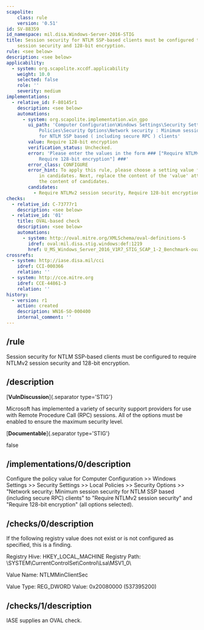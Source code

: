 ```yaml
---
scapolite:
    class: rule
    version: '0.51'
id: SV-88359
id_namespace: mil.disa.Windows-Server-2016-STIG
title: Session security for NTLM SSP-based clients must be configured to require NTLMv2
    session security and 128-bit encryption.
rule: <see below>
description: <see below>
applicability:
  - system: org.scapolite.xccdf.applicability
    weight: 10.0
    selected: false
    role: ''
    severity: medium
implementations:
  - relative_id: F-80145r1
    description: <see below>
    automations:
      - system: org.scapolite.implementation.win_gpo
        ui_path: 'Computer Configuration\Windows Settings\Security Settings\Local
            Policies\Security Options\Network security : Minimum session security
            for NTLM SSP based ( including secure RPC ) clients'
        value: Require 128-bit encryption
        verification_status: Unchecked.
        error: 'Please enter the values in the form ### ["Require NTLMv2 session security,
            Require 128-bit encryption"] ###'
        error_class: CONFIGURE
        error_hint: To apply this rule, please choose a setting value for each sub-setting
            in candidates. Next, replace the content of the 'value' attribute with
            the content of candidates.
        candidates:
          - Require NTLMv2 session security, Require 128-bit encryption
checks:
  - relative_id: C-73777r1
    description: <see below>
  - relative_id: '01'
    title: OVAL-based check
    description: <see below>
    automations:
      - system: http://oval.mitre.org/XMLSchema/oval-definitions-5
        idref: oval:mil.disa.stig.windows:def:1219
        href: U_MS_Windows_Server_2016_V1R7_STIG_SCAP_1-2_Benchmark-oval.xml
crossrefs:
  - system: http://iase.disa.mil/cci
    idref: CCI-000366
    relation: ''
  - system: http://cce.mitre.org
    idref: CCE-44861-3
    relation: ''
history:
  - version: r1
    action: created
    description: WN16-SO-000400
    internal_comment: ''
---
```



## /rule

Session security for NTLM SSP-based clients must be configured to require NTLMv2 session security and 128-bit encryption.

## /description

[**VulnDiscussion**]{.separator type='STIG'}

Microsoft has implemented a variety of security support providers for use with Remote Procedure Call (RPC) sessions. All of the options must be enabled to ensure the maximum security level.

[**Documentable**]{.separator type='STIG'}

false

## /implementations/0/description

Configure the policy value for Computer Configuration >> Windows Settings >> Security Settings >> Local Policies >> Security Options >> "Network security: Minimum session security for NTLM SSP based (including secure RPC) clients" to "Require NTLMv2 session security" and "Require 128-bit encryption" (all options selected).

## /checks/0/description

If the following registry value does not exist or is not configured as specified, this is a finding.

Registry Hive: HKEY_LOCAL_MACHINE
Registry Path: \SYSTEM\CurrentControlSet\Control\Lsa\MSV1_0\

Value Name: NTLMMinClientSec

Value Type: REG_DWORD
Value: 0x20080000 (537395200)

## /checks/1/description

IASE supplies an OVAL check.

